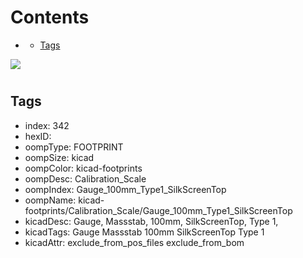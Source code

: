 



Contents
========

* [](#)
	* [Tags](#tags)
  
![][im]
# 

## Tags

- index: 342
- hexID: 
- oompType: FOOTPRINT
- oompSize: kicad
- oompColor: kicad-footprints
- oompDesc: Calibration_Scale
- oompIndex: Gauge_100mm_Type1_SilkScreenTop
- oompName: kicad-footprints/Calibration_Scale/Gauge_100mm_Type1_SilkScreenTop
- kicadDesc: Gauge, Massstab, 100mm, SilkScreenTop, Type 1,
- kicadTags: Gauge Massstab 100mm SilkScreenTop Type 1
- kicadAttr: exclude_from_pos_files exclude_from_bom



[im]: image.png
